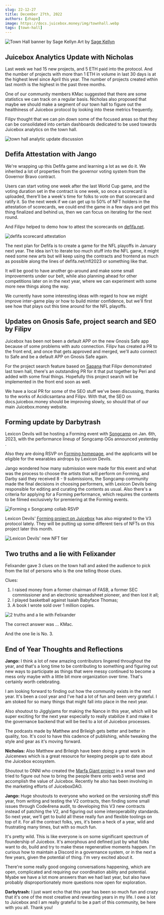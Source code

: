 ```yaml
---
slug: 22-12-27
title: December 27th, 2022
authors: [zhape]
image: https://docs.juicebox.money/img/townhall.webp
tags: [town-hall]
---
```


![Town Hall banner by Sage Kellyn](/img/townhall.webp)
Art by [Sage Kellyn](https://twitter.com/SageKellyn)

## Juicebox Analytics Update with Nicholas

Last week we had 15 new projects, and 5 ETH paid into the protocol. And the number of projects with more than 1 ETH in volume in last 30 days is at the highest level since April this year. The number of projects created wthin last month is the highest in the past three months.

One of our community members KMac suggested that there are some statistics we can track on a regular basis. Nicholas also proposed that maybe we should make a segment of our town hall to figure out the healthiness of Juicebox protocol by looking into these metrics frequently.

Filipv thought that we can pin down some of the focused areas so that they can be consolidated into certain dashboards dedicated to be used towards Juicebox analytics on the town hall.

![town hall analytic update discussion](analytics_suggestion.webp)

## Defifa Attestation with Jango

We're wrapping up this Defifa game and learning a lot as we do it. We inherited a lot of properties from the governor voting system from the Governor Bravo contract.

Users can start voting one week after the last World Cup game, and the voting duration set in the contract is one week, so once a scorecard is uploaded, there'll be a week's time for folks to vote on that scorecard and ratify it. So the next week if we can get up to 50% of NFT holders in the attestation of scorecards, we could end the game in a few days and get this thing finalized and behind us, then we can focus on iterating for the next round.

And Filipv helped to demo how to attest the scorecards on [defifa.net](https://defifa.net).

![defifa scorecard attestation](defifa_attestation.webp)

The next plan for Defifa is to create a game for the NFL playoffs in January next year. The idea isn't to iterate too much stuff into the NFL game, it might need some new arts but will keep using the contracts and frontend as much as possible along the lines of defifa.net/nfl2023 or something like that.

It will be good to have another go-around and make some small improvements under our belt, while also planning ahead for other competitions later on in the next year, where we can experiment with some more new things along the way.

We currently have some interesting ideas with regard to how we might improve inter-game play or how to build minter confidence, but we'll first see how that plays out this time around for the NFL playoffs.

## Updates on Gnosis Safe, project search and SEO by Filipv

Juicebox has been not been a default APP on the new Gnosis Safe app because of some problems with auto connection. Filipv has created a PR to the front end, and once that gets approved and merged, we'll auto connect to Safe and be a default APP on Gnosis Safe again.

For the project search feature based on [Sapana](https://sapana.io) that Filipv demonstrated last town hall, there's an outstanding PR for it that put together by Peri and added with some final things. Hopefully this project search will be implemented in the front end soon as well.

We have a local PR for some of the SEO stuff we've been discussing, thanks to the works of Acidicsantana and Filipv. With that, the SEO on docs.juicebox.money should be improving slowly, so should that of our main Juicebox.money website.

## Forming update by Darbytrash

Lexicon Devils will be hosting a Forming event with [Songcamp](https://twitter.com/songcamp_) on Jan. 6th, 2023, with the performance lineup of Songcamp OGs announced yesterday .

Also they are doing RSVP on [Forming homepage](https://forming.lexicondevils.xyz/), and the applicants will be eligible for the wearables airdrops by Lexicon Devils.

Jango wondered how many submission were made for this event and what was the process to choose the artists that will perform on Forming, and Darby said they received 8 - 9 submissions,  the Songcamp community made the final decisions in choosing performers, with Lexicon Devils being responsible for editing and curating the contents as usual.  Also there's a criteria for applying for a Forming performance, which requires the contents to be filmed exclusively for premiering at the Forming events.

![Forming x Songcamp collab RSVP](forming_songcamp.webp)

Lexicon Devils' [Forming project on Juicebox](https://juicebox.money/@forming) has also migrated to the V3 protocol lately. They will be putting up some different tiers of NFTs on this project later this month.

![Lexicon Devils' new NFT tier](Lexicon_NFT.webp)

## Two truths and a lie with Felixander

Felixander gave 3 clues on the town hall and asked the audience to pick from the list of persons who is the one telling those clues.

Clues:

1. I raised money from a former chairman of FASB, a former SEC commissioner and an electronic spreadsheet pioneer, and then lost it all;
2. I played basketball against Isaiah Babyface Thomas;
3. A book I wrote sold over 1 million copies.

![2 truths and a lie with Felixander](felixander_contest.webp)

The correct answer was ... KMac.

And the one lie is No. 3.

## End of Year Thoughts and Reflections

**Jango:**
I think a lot of new amazing contributors lingered throughout the year, and that's a long time to be contributing to something and figuring out new ways to participate as things that were messy continued to become a mess only maybe with a little bit more organization over time. That's certainly worth celebrating.

I am looking forward to finding out how the community exists in the  next year. It's been a cool year and I've had a lot of fun and been very grateful. I am stoked for so many things that might fall into place in the next year.

Also shoutout to Jigglyjams for making the Nance in this year, which will be super exciting for the next year especially to really stabilize it and make it the governance backend that will be tied to a lot of Juicebox processes.

The podcasts made by Matthew and Brileigh gets better and better in quality, too. It's cool to have this cadence of publishing, while tweaking the style and gear as it's moving forward.

**Nicholas:**
Also Matthew and Brileigh have been doing a great work in Juicenews which is a great resource for keeping people up to date about the Juicebox ecosystem.

Shoutout to ONNI who created the [Marfa Giant project](https://juicebox.money/@marfagiant) in a small town and tried to figure out how to bring the people there onto web3 verse and accomplish the value of Juicebox. Recently he also has been involving in the marketing efforts of JuiceboxDAO.

**Jango:**
Huge shoutouts to everyone who worked on the versioning stuff this year, from writing and testing the V2 contracts, then finding some small issues through Code4rena audit, to developing this V3 new contracts instead of patching the V2, and figuring out some interoperability standards. So next year, we'll get to build all these really fun and flexible toolings on top of it. For all the contract folks, yes, it's been a heck of a year, wild and frustrating many times, but with so much fun.

It's pretty wild. This is like everyone is on some significant spectrum of foundership of Juicebox. It's amorphous and defined just by what folks want to do, build and try to make these regenerative moments happen. I'm curious how to maintain a Discord in a governance system, or in the next a few years, given the potential of thing. I'm very excited about it.

There're some really good ongoing conversations happening, which are open, complicated and requiring our coordination ability and potential. Myabe we have a lot more answers than we had last year, but also have probably disproportionately more questions now open for exploration.

**Darbytrash:**
I just want echo that this year has been so much fun and crazy that it's one of the most creative and rewarding years in my life. I owe a lot to Juicebox and I am really grateful to be a part of this community, be here with you all. Thank you!









